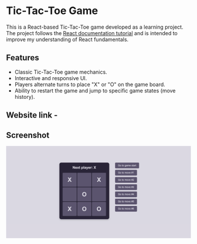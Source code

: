 # Tic-Tac-Toe Game

This is a React-based Tic-Tac-Toe game developed as a learning project. The project follows the [React documentation tutorial](https://react.dev/learn/tutorial-tic-tac-toe) and is intended to improve my understanding of React fundamentals.

## Features
- Classic Tic-Tac-Toe game mechanics.
- Interactive and responsive UI.
- Players alternate turns to place "X" or "O" on the game board.
- Ability to restart the game and jump to specific game states (move history).

## Website link - 

## Screenshot

![Tic-Tac-Toe Game Screenshot](./assets/screenshot.png)
